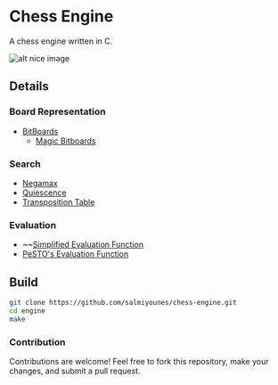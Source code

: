 # Chess Engine

A chess engine written in C.

![alt nice image](https://github.com/salmiyounes/chess-engine/blob/master/chess.png)

## Details

### Board Representation

- [BitBoards](https://www.chessprogramming.org/Bitboards)
	- [Magic Bitboards](https://www.chessprogramming.org/Magic_Bitboards)

### Search 

- [Negamax](https://www.chessprogramming.org/Negamax)
- [Quiescence](https://www.chessprogramming.org/Quiescence_Search)
- [Transposition Table](https://www.chessprogramming.org/Transposition_Table)

### Evaluation
- ~~[Simplified Evaluation Function](https://www.chessprogramming.org/Simplified_Evaluation_Function)
- [PeSTO's Evaluation Function](https://www.chessprogramming.org/PeSTO%27s_Evaluation_Function)

## Build 

```bash
git clone https://github.com/salmiyounes/chess-engine.git
cd engine
make 
```
### Contribution
Contributions are welcome! Feel free to fork this repository, make your changes, and submit a pull request.